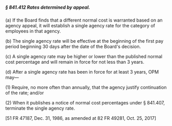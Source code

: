 ##### § 841.412 Rates determined by appeal. #####

(a) If the Board finds that a different normal cost is warranted based on an agency appeal, it will establish a single agency rate for the category of employees in that agency.

(b) The single agency rate will be effective at the beginning of the first pay period beginning 30 days after the date of the Board's decision.

(c) A single agency rate may be higher or lower than the published normal cost percentage and will remain in force for not less than 3 years.

(d) After a single agency rate has been in force for at least 3 years, OPM may—

(1) Require, no more often than annually, that the agency justify continuation of the rate; and/or

(2) When it publishes a notice of normal cost percentages under § 841.407, terminate the single agency rate.

[51 FR 47187, Dec. 31, 1986, as amended at 82 FR 49281, Oct. 25, 2017]
